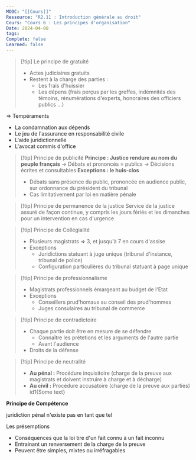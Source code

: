 ```yaml
---
MOOC: "[[Cours]]"
Ressource: "R2.11 : Introduction générale au droit"
Cours: "Cours 6 : Les principes d'organisation"
Date: 2024-04-08
tags: 
Complete: false
Learned: false
---
```

> [!tip] Le principe de gratuité
> - Actes judiciaires gratuits
> - Restent à la charge des parties :
> 	- Les frais d'huissier
> 	- Les dépens (frais perçus par les greffes, indémnités des témoins, rénumérations d'experts, honoraires des officiers publics ...)

⇒ Tempéraments
- La condamnation aux dépends
- Le jeu de l'assurance en responsabilité civile
- L'aide juridictionnelle
- L'avocat commis d'office

> [!tip] Principe de publicité
> **Principe : Justice rendure au nom du peuple français**
> → Débats et prononcés = publics
> → Décisions écrites et consultables
> **Exceptions : le huis-clos**
> - Débats sans présence du public, prononcée en audience public, sur ordonnance du président du tribunal
> - Cas limitativement par loi en matière pénale

> [!tip] Principe de permanence de la justice
> Service de la justice assuré de façon continue, y compris les jours fériés et les dimanches pour un intervention en cas d'urgence

> [!tip] Principe de Collégialité
> - Plusieurs magistrats ⇒ 3, et jusqu'à 7 en cours d'assise
> - Exceptions
> 	- Juridictions statuant à juge unique (tribunal d'instance, tribunal de police)
> 	- Configuration particulières du tribunal statuant à page unique

> [!tip] Principe de professionnalisme
> - Magistrats professionnels émargeant au budget de l'Etat
> - Exceptions
> 	- Conseillers prud'homaux au conseil des prud'hommes
> 	- Juges consulaires au tribunal de commerce

> [!tip] Principe de contradictoire
> - Chaque partie doit être en mesure de se défendre
> 	- Connaître les prétetions et les arguments de l'autre partie
> 	- Avant l'audience
> - Droits de la défense

> [!tip] Principe de neutralité
> - **Au pénal :** Procédure inquisitoire (charge de la preuve aux magistrats et doivent instruire à charge et à décharge)
> - **Au civil :** Procédure accusatoire (charge de la preuve aux parties)
id1{Some text}


**Principe de Compétence**

juridiction pénal n'existe pas en tant que tel


Les présemptions
- Conséquences que la loi tire d'un fait connu à un fait inconnu
- Entrainant un renversement  de la charge de la preuve
- Peuvent être simples, mixtes ou irréfragables